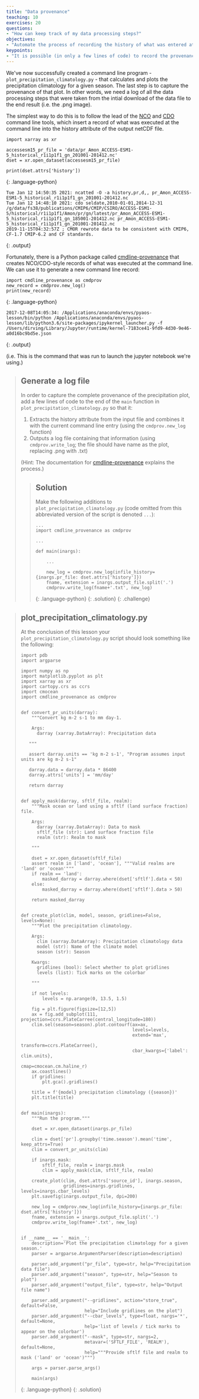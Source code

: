 ```yaml
---
title: "Data provenance"
teaching: 10
exercises: 20
questions:
- "How can keep track of my data processing steps?"
objectives:
- "Automate the process of recording the history of what was entered at the command line to produce a given data file or image."
keypoints:
- "It is possible (in only a few lines of code) to record the provenance of a data file or image."
---
```


We've now successfully created a command line program - `plot_precipitation_climatology.py` -
that calculates and plots the precipitation climatology for a given season.
The last step is to capture the provenance of that plot.
In other words, we need a log of all the data processing steps
that were taken from the intial download of the data file to the end result
(i.e. the .png image).

The simplest way to do this is to follow the lead of the
[NCO](http://nco.sourceforge.net/)
and [CDO](https://code.mpimet.mpg.de/projects/cdo) command line tools,
which insert a record of what was executed at the command line
into the history attribute of the output netCDF file.

~~~
import xarray as xr

accessesm15_pr_file = 'data/pr_Amon_ACCESS-ESM1-5_historical_r1i1p1f1_gn_201001-201412.nc'
dset = xr.open_dataset(accessesm15_pr_file)

print(dset.attrs['history'])
~~~
{: .language-python}

~~~
Tue Jan 12 14:50:35 2021: ncatted -O -a history,pr,d,, pr_Amon_ACCESS-ESM1-5_historical_r1i1p1f1_gn_201001-201412.nc
Tue Jan 12 14:48:10 2021: cdo seldate,2010-01-01,2014-12-31 /g/data/fs38/publications/CMIP6/CMIP/CSIRO/ACCESS-ESM1-5/historical/r1i1p1f1/Amon/pr/gn/latest/pr_Amon_ACCESS-ESM1-5_historical_r1i1p1f1_gn_185001-201412.nc pr_Amon_ACCESS-ESM1-5_historical_r1i1p1f1_gn_201001-201412.nc
2019-11-15T04:32:57Z ; CMOR rewrote data to be consistent with CMIP6, CF-1.7 CMIP-6.2 and CF standards.
~~~
{: .output}

Fortunately, there is a Python package called [cmdline-provenance](http://cmdline-provenance.readthedocs.io/en/latest/)
that creates NCO/CDO-style records of what was executed at the command line.
We can use it to generate a new command line record:

~~~
import cmdline_provenance as cmdprov
new_record = cmdprov.new_log()
print(new_record)
~~~
{: .language-python}

~~~
2017-12-08T14:05:34: /Applications/anaconda/envs/pyaos-lesson/bin/python /Applications/anaconda/envs/pyaos-lesson/lib/python3.6/site-packages/ipykernel_launcher.py -f /Users/dirving/Library/Jupyter/runtime/kernel-7183ce41-9fd9-4d30-9e46-a0d16bc9bd5e.json
~~~
{: .output}

(i.e. This is the command that was run to launch the jupyter notebook we're using.)


> ## Generate a log file
>
> In order to capture the complete provenance of the precipitation plot,
> add a few lines of code to the end of the `main` function
> in `plot_precipitation_climatology.py` so that it:
> 
> 1. Extracts the history attribute from the input file and combines it with the current command line entry (using the `cmdprov.new_log` function)
> 2. Outputs a log file containing that information (using `cmdprov.write_log`; the file should have name as the plot, replacing .png with .txt)
>
> (Hint: The documentation for [cmdline-provenance](http://cmdline-provenance.readthedocs.io/en/latest/)
> explains the process.)
>
> > ## Solution
> >
> > Make the following additions to `plot_precipitation_climatology.py`
> > (code omitted from this abbreviated version of the script is denoted `...`):
> >
> > ~~~
> > ...
> > import cmdline_provenance as cmdprov
> >
> > ...
> >
> > def main(inargs):
> >
> >     ...
> >
> >     new_log = cmdprov.new_log(infile_history={inargs.pr_file: dset.attrs['history']})
> >     fname, extension = inargs.output_file.split('.')
> >     cmdprov.write_log(fname+'.txt', new_log)
> >
> > ~~~
> > {: .language-python}
> {: .solution}
{: .challenge}

> ## plot_precipitation_climatology.py
>
> At the conclusion of this lesson your `plot_precipitation_climatology.py` script
> should look something like the following:
>
> ~~~
> import pdb
> import argparse
>
> import numpy as np
> import matplotlib.pyplot as plt
> import xarray as xr
> import cartopy.crs as ccrs
> import cmocean
> import cmdline_provenance as cmdprov
>
>
> def convert_pr_units(darray):
>     """Convert kg m-2 s-1 to mm day-1.
>     
>     Args:
>       darray (xarray.DataArray): Precipitation data
>    
>    """
>    
>    assert darray.units == 'kg m-2 s-1', "Program assumes input units are kg m-2 s-1"
>
>    darray.data = darray.data * 86400
>    darray.attrs['units'] = 'mm/day'
>    
>    return darray
>
>
> def apply_mask(darray, sftlf_file, realm):
>     """Mask ocean or land using a sftlf (land surface fraction) file.
>    
>     Args:
>       darray (xarray.DataArray): Data to mask
>       sftlf_file (str): Land surface fraction file
>       realm (str): Realm to mask
>    
>     """
>   
>     dset = xr.open_dataset(sftlf_file)
>     assert realm in ['land', 'ocean'], """Valid realms are 'land' or 'ocean'"""
>     if realm == 'land':
>         masked_darray = darray.where(dset['sftlf'].data < 50)
>     else:
>         masked_darray = darray.where(dset['sftlf'].data > 50)   
>    
>     return masked_darray
>
>
> def create_plot(clim, model, season, gridlines=False, levels=None):
>     """Plot the precipitation climatology.
>     
>     Args:
>       clim (xarray.DataArray): Precipitation climatology data
>       model (str): Name of the climate model
>       season (str): Season
>      
>     Kwargs:
>       gridlines (bool): Select whether to plot gridlines
>       levels (list): Tick marks on the colorbar    
>     
>     """
>
>     if not levels:
>         levels = np.arange(0, 13.5, 1.5)
>        
>     fig = plt.figure(figsize=[12,5])
>     ax = fig.add_subplot(111, projection=ccrs.PlateCarree(central_longitude=180))
>     clim.sel(season=season).plot.contourf(ax=ax,
>                                           levels=levels,
>                                           extend='max',
>                                           transform=ccrs.PlateCarree(),
>                                           cbar_kwargs={'label': clim.units},
>                                           cmap=cmocean.cm.haline_r)
>     ax.coastlines()
>     if gridlines:
>         plt.gca().gridlines()
>     
>     title = f'{model} precipitation climatology ({season})'
>     plt.title(title)
>
>
> def main(inargs):
>     """Run the program."""
> 
>     dset = xr.open_dataset(inargs.pr_file)
>     
>     clim = dset['pr'].groupby('time.season').mean('time', keep_attrs=True)
>     clim = convert_pr_units(clim)
> 
>     if inargs.mask:
>         sftlf_file, realm = inargs.mask
>         clim = apply_mask(clim, sftlf_file, realm)
>
>     create_plot(clim, dset.attrs['source_id'], inargs.season,
>                 gridlines=inargs.gridlines, levels=inargs.cbar_levels)
>     plt.savefig(inargs.output_file, dpi=200)
>
>     new_log = cmdprov.new_log(infile_history={inargs.pr_file: dset.attrs['history']})
>     fname, extension = inargs.output_file.split('.')
>     cmdprov.write_log(fname+'.txt', new_log)
>
>
> if __name__ == '__main__':
>     description='Plot the precipitation climatology for a given season.'
>     parser = argparse.ArgumentParser(description=description)
>    
>     parser.add_argument("pr_file", type=str, help="Precipitation data file")
>     parser.add_argument("season", type=str, help="Season to plot")
>     parser.add_argument("output_file", type=str, help="Output file name")
> 
>     parser.add_argument("--gridlines", action="store_true", default=False,
>                         help="Include gridlines on the plot")
>     parser.add_argument("--cbar_levels", type=float, nargs='*', default=None,
>                         help='list of levels / tick marks to appear on the colorbar')
>     parser.add_argument("--mask", type=str, nargs=2,
>                         metavar=('SFTLF_FILE', 'REALM'), default=None,
>                         help="""Provide sftlf file and realm to mask ('land' or 'ocean')""")
>
>     args = parser.parse_args()
>   
>     main(args)
>
> ~~~
> {: .language-python}
{: .solution}
